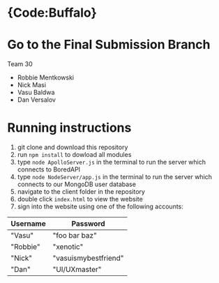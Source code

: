 # {Code:Buffalo}

# Go to the Final Submission Branch

Team 30

* Robbie Mentkowski
* Nick Masi
* Vasu Baldwa
* Dan Versalov

# Running instructions

1. git clone and download this repository
2. run `npm install` to dowload all modules
3. type `node ApolloServer.js` in the terminal to run the server which connects to BoredAPI
4. type `node NodeServer/app.js` in the terminal to run the server which connects to our MongoDB user database
4. navigate to the client folder in the repository
5. double click `index.html` to view the website
6. sign into the website using one of the following accounts:

| Username | Password             |
|----------|----------------------|
| "Vasu"   | "foo bar baz"        |
| "Robbie" | "xenotic"            |
| "Nick"   | "vasuismybestfriend" |
| "Dan"    | "UI/UXmaster"        |
